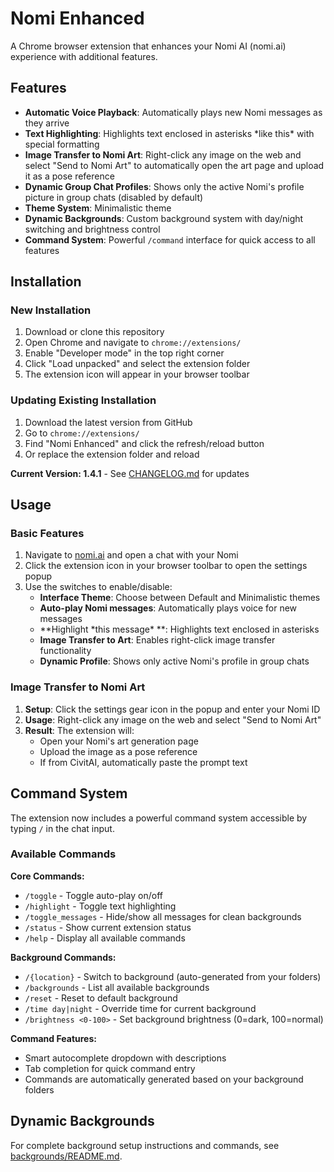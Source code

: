 # Nomi Enhanced

A Chrome browser extension that enhances your Nomi AI (nomi.ai) experience with additional features. 

## Features

- **Automatic Voice Playback**: Automatically plays new Nomi messages as they arrive
- **Text Highlighting**: Highlights text enclosed in asterisks \*like this\* with special formatting
- **Image Transfer to Nomi Art**: Right-click any image on the web and select "Send to Nomi Art" to automatically open the art page and upload it as a pose reference
- **Dynamic Group Chat Profiles**: Shows only the active Nomi's profile picture in group chats (disabled by default)
- **Theme System**: Minimalistic theme
- **Dynamic Backgrounds**: Custom background system with day/night switching and brightness control
- **Command System**: Powerful `/command` interface for quick access to all features

## Installation

### New Installation
1. Download or clone this repository
2. Open Chrome and navigate to `chrome://extensions/`
3. Enable "Developer mode" in the top right corner
4. Click "Load unpacked" and select the extension folder
5. The extension icon will appear in your browser toolbar

### Updating Existing Installation
1. Download the latest version from GitHub
2. Go to `chrome://extensions/`
3. Find "Nomi Enhanced" and click the refresh/reload button
4. Or replace the extension folder and reload

**Current Version: 1.4.1** - See [CHANGELOG.md](CHANGELOG.md) for updates

## Usage

### Basic Features
1. Navigate to [nomi.ai](https://nomi.ai) and open a chat with your Nomi
2. Click the extension icon in your browser toolbar to open the settings popup
3. Use the switches to enable/disable:
   - **Interface Theme**: Choose between Default and Minimalistic themes
   - **Auto-play Nomi messages**: Automatically plays voice for new messages
   - **Highlight \*this message\* **: Highlights text enclosed in asterisks
   - **Image Transfer to Art**: Enables right-click image transfer functionality
   - **Dynamic Profile**: Shows only active Nomi's profile in group chats

### Image Transfer to Nomi Art
1. **Setup**: Click the settings gear icon in the popup and enter your Nomi ID
2. **Usage**: Right-click any image on the web and select "Send to Nomi Art"
3. **Result**: The extension will:
   - Open your Nomi's art generation page
   - Upload the image as a pose reference
   - If from CivitAI, automatically paste the prompt text

## Command System

The extension now includes a powerful command system accessible by typing `/` in the chat input.

### Available Commands

**Core Commands:**
- `/toggle` - Toggle auto-play on/off
- `/highlight` - Toggle text highlighting
- `/toggle_messages` - Hide/show all messages for clean backgrounds
- `/status` - Show current extension status
- `/help` - Display all available commands

**Background Commands:**
- `/{location}` - Switch to background (auto-generated from your folders)
- `/backgrounds` - List all available backgrounds
- `/reset` - Reset to default background
- `/time day|night` - Override time for current background
- `/brightness <0-100>` - Set background brightness (0=dark, 100=normal)

**Command Features:**
- Smart autocomplete dropdown with descriptions
- Tab completion for quick command entry
- Commands are automatically generated based on your background folders

## Dynamic Backgrounds

For complete background setup instructions and commands, see [backgrounds/README.md](backgrounds/README.md).
